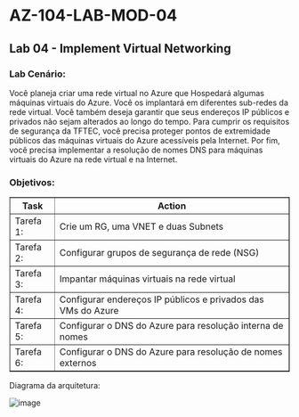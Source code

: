 # AZ-104-LAB-MOD-04

 <h2>Lab 04 - Implement Virtual Networking</h2>
 
<h3>Lab Cenário:</h3> 

Você planeja criar uma rede virtual no Azure que Hospedará algumas máquinas virtuais do Azure. Você os implantará em diferentes sub-redes da rede virtual. Você também deseja garantir que seus endereços IP públicos e privados não sejam alterados ao longo do tempo. Para cumprir os requisitos de segurança da TFTEC, você precisa proteger pontos de extremidade públicos das máquinas virtuais do Azure acessíveis pela Internet. Por fim, você precisa implementar a resolução de nomes DNS para máquinas virtuais do Azure na rede virtual e na Internet. 

<h3>Objetivos:</h3>  

<table border="1">    
  <tr>
    <th colspan="1">Task</th>  	              
    <th colspan="2">Action</th>
  </tr>
<td>Tarefa 1:</td>
    <td>Crie um RG, uma VNET e duas Subnets</td>
  </tr>
  <tr>
    <td>Tarefa 2:</td>
    <td>Configurar grupos de segurança de rede (NSG)</td>
  </tr>
  <tr>
    <td>Tarefa 3:</td>
    <td>Impantar máquinas virtuais na rede virtual</td>
  </tr>
  <tr>
    <td>Tarefa 4:</td>
    <td>Configurar endereços IP públicos e privados das VMs do Azure</td>
  </tr>
   <tr>
    <td>Tarefa 5:</td>
    <td>Configurar o DNS do Azure para resolução interna de nomes</td>
  </tr>
  <tr>
    <td>Tarefa 6:</td>
    <td>Configurar o DNS do Azure para resolução de nomes externos</td>
  </tr>
</table>

Diagrama da arquitetura: 

![image](https://user-images.githubusercontent.com/107069287/190416895-6639fe0c-e751-411d-af19-b9265c386a32.png)

